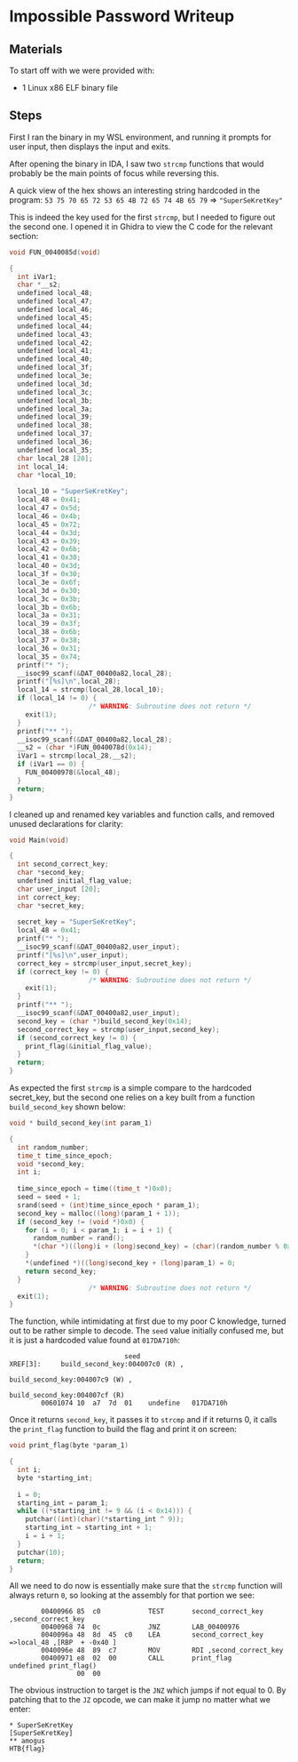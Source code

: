 # Impossible Password Writeup
## Materials
To start off with we were provided with:
- 1 Linux x86 ELF binary file

## Steps
First I ran the binary in my WSL environment, and running it prompts for user input, then displays the input and exits.

After opening the binary in IDA, I saw two `strcmp` functions that would probably be the main points of focus while reversing this.

A quick view of the hex shows an interesting string hardcoded in the program: 
`53 75 70 65 72 53 65 4B 72 65 74 4B 65 79` => `"SuperSeKretKey"`

This is indeed the key used for the first `strcmp`, but I needed to figure out the second one. I opened it in Ghidra to view the C code for the relevant section:
```c
void FUN_0040085d(void)

{
  int iVar1;
  char *__s2;
  undefined local_48;
  undefined local_47;
  undefined local_46;
  undefined local_45;
  undefined local_44;
  undefined local_43;
  undefined local_42;
  undefined local_41;
  undefined local_40;
  undefined local_3f;
  undefined local_3e;
  undefined local_3d;
  undefined local_3c;
  undefined local_3b;
  undefined local_3a;
  undefined local_39;
  undefined local_38;
  undefined local_37;
  undefined local_36;
  undefined local_35;
  char local_28 [20];
  int local_14;
  char *local_10;
  
  local_10 = "SuperSeKretKey";
  local_48 = 0x41;
  local_47 = 0x5d;
  local_46 = 0x4b;
  local_45 = 0x72;
  local_44 = 0x3d;
  local_43 = 0x39;
  local_42 = 0x6b;
  local_41 = 0x30;
  local_40 = 0x3d;
  local_3f = 0x30;
  local_3e = 0x6f;
  local_3d = 0x30;
  local_3c = 0x3b;
  local_3b = 0x6b;
  local_3a = 0x31;
  local_39 = 0x3f;
  local_38 = 0x6b;
  local_37 = 0x38;
  local_36 = 0x31;
  local_35 = 0x74;
  printf("* ");
  __isoc99_scanf(&DAT_00400a82,local_28);
  printf("[%s]\n",local_28);
  local_14 = strcmp(local_28,local_10);
  if (local_14 != 0) {
                    /* WARNING: Subroutine does not return */
    exit(1);
  }
  printf("** ");
  __isoc99_scanf(&DAT_00400a82,local_28);
  __s2 = (char *)FUN_0040078d(0x14);
  iVar1 = strcmp(local_28,__s2);
  if (iVar1 == 0) {
    FUN_00400978(&local_48);
  }
  return;
}
```
I cleaned up and renamed key variables and function calls, and removed unused declarations for clarity:
```c
void Main(void)

{
  int second_correct_key;
  char *second_key;
  undefined initial_flag_value;
  char user_input [20];
  int correct_key;
  char *secret_key;
  
  secret_key = "SuperSeKretKey";
  local_48 = 0x41;
  printf("* ");
  __isoc99_scanf(&DAT_00400a82,user_input);
  printf("[%s]\n",user_input);
  correct_key = strcmp(user_input,secret_key);
  if (correct_key != 0) {
                    /* WARNING: Subroutine does not return */
    exit(1);
  }
  printf("** ");
  __isoc99_scanf(&DAT_00400a82,user_input);
  second_key = (char *)build_second_key(0x14);
  second_correct_key = strcmp(user_input,second_key);
  if (second_correct_key != 0) {
    print_flag(&initial_flag_value);
  }
  return;
}
```
As expected the first `strcmp` is a simple compare to the hardcoded secret_key, but the second one relies on a key built from a function `build_second_key` shown below:
```c
void * build_second_key(int param_1)

{
  int random_number;
  time_t time_since_epoch;
  void *second_key;
  int i;
  
  time_since_epoch = time((time_t *)0x0);
  seed = seed + 1;
  srand(seed + (int)time_since_epoch * param_1);
  second_key = malloc((long)(param_1 + 1));
  if (second_key != (void *)0x0) {
    for (i = 0; i < param_1; i = i + 1) {
      random_number = rand();
      *(char *)((long)i + (long)second_key) = (char)(random_number % 0x5e) + '!';
    }
    *(undefined *)((long)second_key + (long)param_1) = 0;
    return second_key;
  }
                    /* WARNING: Subroutine does not return */
  exit(1);
}
```
The function, while intimidating at first due to my poor C knowledge, turned out to be rather simple to decode. The `seed` value initially confused me, but it is just a hardcoded value found at `017DA710h`:
```
                             seed                                            XREF[3]:     build_second_key:004007c0 (R) , 
                                                                                          build_second_key:004007c9 (W) , 
                                                                                          build_second_key:004007cf (R)   
        00601074 10  a7  7d  01    undefine   017DA710h
```
Once it returns `second_key`, it passes it to `strcmp` and if it returns 0, it calls the `print_flag` function to build the flag and print it on screen:
```c
void print_flag(byte *param_1)

{
  int i;
  byte *starting_int;
  
  i = 0;
  starting_int = param_1;
  while ((*starting_int != 9 && (i < 0x14))) {
    putchar((int)(char)(*starting_int ^ 9));
    starting_int = starting_int + 1;
    i = i + 1;
  }
  putchar(10);
  return;
}
```
All we need to do now is essentially make sure that the `strcmp` function will always return `0`, so looking at the assembly for that portion we see:
```x86
        00400966 85  c0            TEST       second_correct_key ,second_correct_key
        00400968 74  0c            JNZ        LAB_00400976
        0040096a 48  8d  45  c0    LEA        second_correct_key =>local_48 ,[RBP  + -0x40 ]
        0040096e 48  89  c7        MOV        RDI ,second_correct_key
        00400971 e8  02  00        CALL       print_flag                                       undefined print_flag()
                 00  00
```
The obvious instruction to target is the `JNZ` which jumps if not equal to 0. By patching that to the `JZ` opcode, we can make it jump no matter what we enter:
```
* SuperSeKretKey
[SuperSeKretKey]
** amogus
HTB{flag}
```






























































































































































